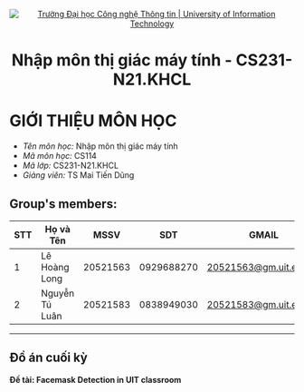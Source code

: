 <!-- Banner -->
<p align="center">
  <a href="https://www.uit.edu.vn/" title="Trường Đại học Công nghệ Thông tin" style="border: none;">
    <img src="https://i.imgur.com/WmMnSRt.png" alt="Trường Đại học Công nghệ Thông tin | University of Information Technology">
  </a>
</p>
<h1 align="center">Nhập môn thị giác máy tính - CS231-N21.KHCL</h1>

# GIỚI THIỆU MÔN HỌC
- *Tên môn học:* Nhập môn thị giác máy tính
- *Mã môn học:* CS114
- *Mã lớp:* CS231-N21.KHCL
- *Giảng viên:* TS Mai Tiến Dũng
## Group's members:
| STT | Họ và Tên |MSSV|SDT|GMAIL|
|---|---|---|---|---|
| 1 | Lê Hoàng Long |20521563|0929688270|20521563@gm.uit.edu.vn|
| 2 | Nguyễn Tú Luân |20521583|0838949030|20521583@gm.uit.edu.vn|

-----------------------------------------------
## Đồ án cuối kỳ
**Đề tài: Facemask Detection in UIT classroom** 

